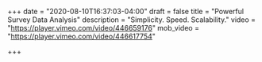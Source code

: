 +++
date = "2020-08-10T16:37:03-04:00"
draft = false
title = "Powerful Survey Data Analysis"
description = "Simplicity. Speed. Scalability."
video = "https://player.vimeo.com/video/446659176"
mob_video = "https://player.vimeo.com/video/446617754"

+++
